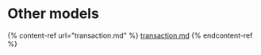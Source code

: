 # Other models

{% content-ref url="transaction.md" %}
[transaction.md](transaction.md)
{% endcontent-ref %}

